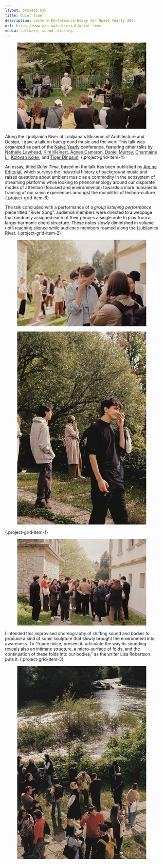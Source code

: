```yaml
---
layout: project.njk
title: Quiet Time
description: Lecture-Performance-Essay for Naive Yearly 2024
url: https://www.are.na/editorial/quiet-time
media: software, sound, writing
---
```


<figure class="figure-medium project-grid-item-2">
  <img src="/public/quiet-time/reuben-talking-1.jpg" alt="photograph of reuben talking">
  <figcaption></figcaption>
</figure>

Along the Ljubljanica River at Lubljiana's Museum of Architecture and Design, I gave a talk on background music and the web. This talk was organized as part of the [Naive Yearly](https://naiveyearly.com/) conference, featuring other talks by [Nathalie Lawhead](http://www.nathalielawhead.com/), [Kim Kleinert](https://kim-kleinert.digitale-grafik.com/), [Agnes Cameron](https://agnescameron.info/), [Daniel Murray](https://loom.cafe/), [Charmaine Li](https://charmaineli.ca/), [Koloyan Kolev](https://kaloyankolev.com/), and [Tiger Dingsun](https://www.tiger.exposed/).
{.project-grid-item-4}

An essay, titled _Quiet Time_, based on the talk has been published by [Are.na Editorial](https://www.are.na/editorial/quiet-time), which surveys the industrial history of background music and raises questions about ambient music as a commodity in the ecosystem of streaming platforms while looking to phenomenology around our disparate modes of attention (focused and environmental) towards a more humanistic framing of our sonic experiences amongst the monoliths of techno-culture.
{.project-grid-item-6}

The talk concluded with a performance of a _group listening performance_ piece titled "River Song". audience members were directed to a webpage that randomly assigned each of their phones a single note to play from a larger harmonic chord structure. These notes slowly diminished in volume until reaching silence while audience members roamed along the Ljubljanica River.
{.project-grid-item-2}

<figure class="project-grid-item-4">
  <img src="/public/quiet-time/listening-performance-1.jpg" alt="audience performing River Song">
  <figcaption></figcaption>
</figure>

<!-- {.project-grid-item-1} -->

<!-- <figure class="project-grid-item-2">
  <img src="/public/quiet-time/listening-performance-2.jpg" alt="audience performing River Song">
  <figcaption></figcaption>
</figure> -->

<figure class="project-grid-item-2">
  <img src="/public/quiet-time/listening-performance-5.jpg" alt="audience performing River Song">
  <figcaption></figcaption>
</figure>

{.project-grid-item-1}

<figure class="project-grid-item-3">
  <img src="/public/quiet-time/listening-performance-4.jpg" alt="audience performing River Song">
  <figcaption></figcaption>
</figure>

I intended this improvised choreography of shifting sound and bodies to produce a kind of sonic sculpture that slowly brought the environment into awareness. To “frame noise, present it, articulate the way its sounding reveals also an intimate structure, a micro-surface of folds, and the continuation of these folds into our bodies,” as the writer Lisa Robertson puts it.
{.project-grid-item-3}

<figure class="project-grid-item-3">
  <img src="/public/quiet-time/listening-performance-3.jpg" alt="audience performing River Song">
  <figcaption></figcaption>
</figure>
